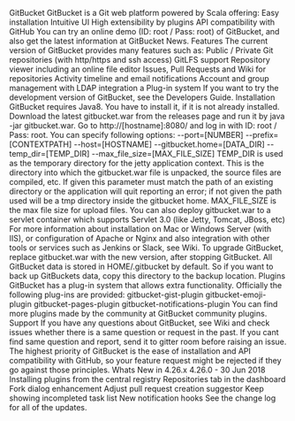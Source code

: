 GitBucket GitBucket is a Git web platform powered by Scala offering: Easy installation Intuitive UI High extensibility by plugins API compatibility with GitHub You can try an online demo (ID: root / Pass: root) of GitBucket, and also get the latest information at GitBucket News. Features The current version of GitBucket provides many features such as: Public / Private Git repositories (with http/https and ssh access) GitLFS support Repository viewer including an online file editor Issues, Pull Requests and Wiki for repositories Activity timeline and email notifications Account and group management with LDAP integration a Plug-in system If you want to try the development version of GitBucket, see the Developers Guide. Installation GitBucket requires Java8. You have to install it, if it is not already installed. Download the latest gitbucket.war from the releases page and run it by java -jar gitbucket.war. Go to http://[hostname]:8080/ and log in with ID: root / Pass: root. You can specify following options: --port=[NUMBER] --prefix=[CONTEXTPATH] --host=[HOSTNAME] --gitbucket.home=[DATA_DIR] --temp_dir=[TEMP_DIR] --max_file_size=[MAX_FILE_SIZE] TEMP_DIR is used as the temporary directory for the jetty application context. This is the directory into which the gitbucket.war file is unpacked, the source files are compiled, etc. If given this parameter must match the path of an existing directory or the application will quit reporting an error; if not given the path used will be a tmp directory inside the gitbucket home. MAX_FILE_SIZE is the max file size for upload files. You can also deploy gitbucket.war to a servlet container which supports Servlet 3.0 (like Jetty, Tomcat, JBoss, etc) For more information about installation on Mac or Windows Server (with IIS), or configuration of Apache or Nginx and also integration with other tools or services such as Jenkins or Slack, see Wiki. To upgrade GitBucket, replace gitbucket.war with the new version, after stopping GitBucket. All GitBucket data is stored in HOME/.gitbucket by default. So if you want to back up GitBuckets data, copy this directory to the backup location. Plugins GitBucket has a plug-in system that allows extra functionality. Officially the following plug-ins are provided: gitbucket-gist-plugin gitbucket-emoji-plugin gitbucket-pages-plugin gitbucket-notifications-plugin You can find more plugins made by the community at GitBucket community plugins. Support If you have any questions about GitBucket, see Wiki and check issues whether there is a same question or request in the past. If you cant find same question and report, send it to gitter room before raising an issue. The highest priority of GitBucket is the ease of installation and API compatibility with GitHub, so your feature request might be rejected if they go against those principles. Whats New in 4.26.x 4.26.0 - 30 Jun 2018 Installing plugins from the central registry Repositories tab in the dashboard Fork dialog enhancement Adjust pull request creation suggestor Keep showing incompleted task list New notification hooks See the change log for all of the updates.